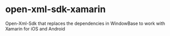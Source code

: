 # open-xml-sdk-xamarin
Open-Xml-Sdk that replaces the dependencies in WindowBase to work with Xamarin for iOS and Android

